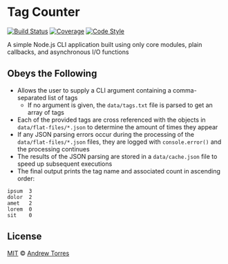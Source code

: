 # Tag Counter
[![Build Status](https://travis-ci.org/ajtorres9/tag-counter.svg?branch=master)](https://travis-ci.org/ajtorres9/tag-counter)
[![Coverage](https://coveralls.io/repos/github/ajtorres9/tag-counter/badge.svg?branch=master)](https://coveralls.io/github/ajtorres9/tag-counter?branch=master)
[![Code Style](https://img.shields.io/badge/code_style-XO-5ed9c7.svg)](https://github.com/sindresorhus/xo)

A simple Node.js CLI application built using only core modules, plain callbacks, and
asynchronous I/O functions

## Obeys the Following
- Allows the user to supply a CLI argument containing a comma-separated list of
  tags
  - If no argument is given, the `data/tags.txt` file is parsed to get an array
    of tags
- Each of the provided tags are cross referenced with the objects in
  `data/flat-files/*.json` to determine the amount of times they appear
- If any JSON parsing errors occur during the processing of the
  `data/flat-files/*.json` files, they are logged with `console.error()` and
  the processing continues
- The results of the JSON parsing are stored in a `data/cache.json` file to
  speed up subsequent executions
- The final output prints the tag name and associated count in ascending order:

```text
ipsum  3
dolor  2
amet   2
lorem  0
sit    0
```

## License
[MIT](https://github.com/backspin/backspin/blob/master/license) &copy; [Andrew Torres](https://andrewtorr.es)
